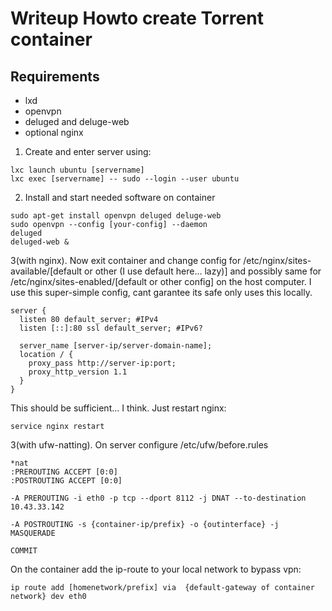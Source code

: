 # Writeup Howto create Torrent container
## Requirements
* lxd
* openvpn
* deluged and deluge-web
* optional nginx

1. Create and enter server using:
```
lxc launch ubuntu [servername]
lxc exec [servername] -- sudo --login --user ubuntu
```
2. Install and start needed software on container
```
sudo apt-get install openvpn deluged deluge-web
sudo openvpn --config [your-config] --daemon
deluged
deluged-web &
```
3(with nginx). Now exit container and change config for /etc/nginx/sites-available/[default or other (I use default here... lazy)] and possibly same for /etc/nginx/sites-enabled/[default or other config] on the host computer. I use this super-simple config, cant garantee its safe only uses this locally.
```
server {
  listen 80 default_server; #IPv4
  listen [::]:80 ssl default_server; #IPv6?

  server_name [server-ip/server-domain-name];
  location / {
    proxy_pass http://server-ip:port;
    proxy_http_version 1.1
  }
}
```
This should be sufficient... I think.
Just restart nginx:
```
service nginx restart
```
3(with ufw-natting). On server configure /etc/ufw/before.rules
```
*nat
:PREROUTING ACCEPT [0:0]
:POSTROUTING ACCEPT [0:0]

-A PREROUTING -i eth0 -p tcp --dport 8112 -j DNAT --to-destination 10.43.33.142

-A POSTROUTING -s {container-ip/prefix} -o {outinterface} -j MASQUERADE

COMMIT
```
On the container add the ip-route to your local network to bypass vpn:
```
ip route add [homenetwork/prefix] via  {default-gateway of container network} dev eth0
```

